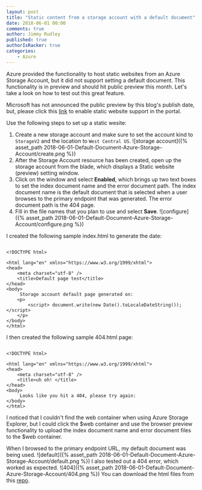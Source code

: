 ```yaml
---
layout: post
title: "Static content from a storage account with a default document"
date: 2018-06-01 00:00
comments: true
author: Jimmy Rudley
published: true
authorIsRacker: true
categories:
    - Azure
---
```


Azure provided the functionality to host static websites from an Azure Storage Account, but it did not support setting a default document. This functionality is in preview and should hit public preview this month. Let's take a look on how to test out this great feature.

<!-- more -->

Microsoft has not announced the public preview by this blog's publish date, but, please click this [link](https://aka.ms/staticwebsites) to enable static website support in the portal.

Use the following steps to set up a static wesite:

1. Create a new storage account and make sure to set the account kind to ``StorageV2`` and the location to ``West Central US``. ![storage account]({% asset_path 2018-06-01-Default-Document-Azure-Storage-Account/create.png %})
2. After the Storage Account resource has been created, open up the storage account from the blade, which displays a Static website (preview) setting window.
3. Click on the window and select **Enabled**, which brings up two text boxes to set the index document name and the error document path. The index document name is the default document that is selected when a user browses to the primary endpoint that was generated. The error document path is the 404 page.
4. Fill in the file names that you plan to use and select **Save**. ![configure]({% asset_path 2018-06-01-Default-Document-Azure-Storage-Account/configure.png %})

I created the following sample index.html to generate the date:

```

<!DOCTYPE html>

<html lang="en" xmlns="https://www.w3.org/1999/xhtml">
<head>
    <meta charset="utf-8" />
    <title>Default page test</title>
</head>
<body>
     Storage account default page generated on:
    <p>
        <script> document.write(new Date().toLocaleDateString()); </script>
    </p>
</body>
</html>

```

I then created the following sample 404.html page:

```

<!DOCTYPE html>

<html lang="en" xmlns="https://www.w3.org/1999/xhtml">
<head>
    <meta charset="utf-8" />
    <title>uh oh! </title>
</head>
<body>
     Looks like you hit a 404, please try again:
</body>
</html>

```

I noticed that I couldn't find the web container when using Azure Storage Explorer, but I could click the $web container and use the browser preview functionality to upload the index document name and error document files to the $web container.

When I browsed to the primary endpoint URL, my default document was being used. ![default]({% asset_path 2018-06-01-Default-Document-Azure-Storage-Account/default.png %}) I also tested out a 404 error, which worked as expected. ![404]({% asset_path 2018-06-01-Default-Document-Azure-Storage-Account/404.png %}) You can download the html files from this [repo]( https://github.com/jrudley/staticwebsite).



